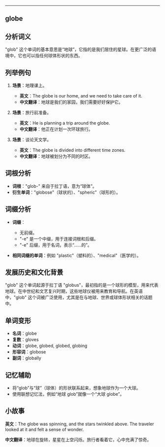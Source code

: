 
---------------
## globe
## 分析词义

"glob" 这个单词的基本意思是“地球”，它指的是我们居住的星球。在更广泛的语境中，它也可以指任何球体形状的东西。

## 列举例句

1. **场景**：地理课上。
   - **英文**：The globe is our home, and we need to take care of it.
   - **中文翻译**：地球是我们的家园，我们需要好好保护它。

2. **场景**：旅行前准备。
   - **英文**：He is planning a trip around the globe.
   - **中文翻译**：他正在计划一次环球旅行。

3. **场景**：谈论天文学。
   - **英文**：The globe is divided into different time zones.
   - **中文翻译**：地球被划分为不同的时区。

## 词根分析

- **词根**："glob-" 来自于拉丁语，意为“球体”。
- **衍生单词**："globose"（球状的）、"spheric"（球形的）。

## 词缀分析

- **词缀**：
  - 无前缀。
  - "-e" 是一个中缀，用于连接词根和后缀。
  - "-e" 后缀，用于名词，表示“……的”。

- **相同词缀的单词**：例如 "plastic"（塑料的）、"medical"（医学的）。

## 发展历史和文化背景

"glob" 这个单词起源于拉丁语 "globus"，最初指的是一个球形的模型，用来代表地球。在中世纪和文艺复兴时期，这些地球仪被用来教育和导航。在英语中，"glob" 这个词被广泛使用，尤其是在与地球、世界或球体形状相关的话题中。

## 单词变形

- **名词**：globe
- **复数**：gloves
- **动词**：globe, globed, globed, globing
- **形容词**：globose
- **副词**：globally

## 记忆辅助

- 将“glob”与“球”（球体）的形状联系起来，想象地球作为一个大球。
- 使用联想记忆法，例如“地球 glob”就像一个“大球 globe”。

## 小故事

**英文**：The globe was spinning, and the stars twinkled above. The traveler looked at it and felt a sense of wonder.

**中文翻译**：地球在旋转，星星在上空闪烁。旅行者看着它，心中充满了惊奇。


